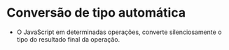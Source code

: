 # Conversão de tipo automática

- O JavaScript em determinadas operações, converte silenciosamente o tipo do resultado final da operação.
